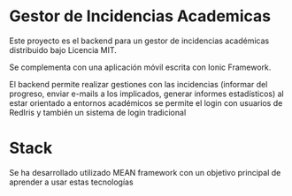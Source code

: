 # Gestor de Incidencias Academicas

Este proyecto es el backend para un gestor de incidencias académicas distribuido bajo Licencia MIT. 

Se complementa con una aplicación móvil escrita con Ionic Framework.

El backend permite realizar gestiones con las incidencias (informar del progreso, enviar e-mails a los implicados, generar informes estadísticos) al estar orientado a entornos académicos se permite el login con usuarios de RedIris y también un sistema de login tradicional

# Stack

Se ha desarrollado utilizado MEAN framework con un objetivo principal de aprender a usar estas tecnologías 